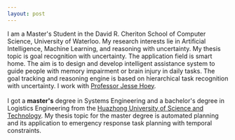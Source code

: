 ```yaml
---
layout: post
---
```


I am a Master's Student in the David R. Cheriton School of Computer Science, University of Waterloo. My research interests lie in Artificial Intelligence, Machine Learning, and reasoning with uncertainty. My thesis topic is goal recognition with uncertainty. The application field is smart home. The aim is to design and develop intelligent assistance system to guide people with memory impairment or brain injury in daily tasks. The goal tracking and reasoning engine is based on hierarchical task recognition with uncertainty. I work with [Professor Jesse Hoey](https://cs.uwaterloo.ca/~jhoey/).
<br>
<br>
I got a **master's** degree in Systems Engineering and a bachelor's degree in Logistics Engineering from the [Huazhong University of Science and Technology](http://english.hust.edu.cn/). My thesis topic for the master degree is automated planning and its application to emergency response task planning with temporal constraints. 

 

 
